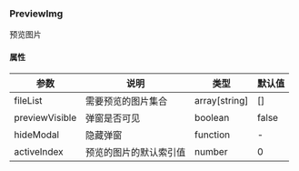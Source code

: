 ### PreviewImg
预览图片

#### 属性
参数 | 说明 | 类型 | 默认值
-|-|-|-
fileList | 需要预览的图片集合 | array[string] | []
previewVisible | 弹窗是否可见 | boolean | false
hideModal | 隐藏弹窗 | function | -
activeIndex | 预览的图片的默认索引值 | number | 0

